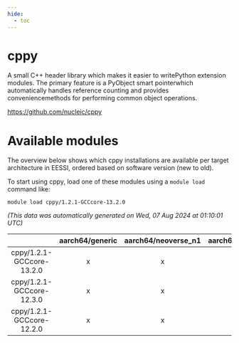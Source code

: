 ```yaml
---
hide:
  - toc
---
```


cppy
====


A small C++ header library which makes it easier to writePython extension modules. The primary feature is a PyObject smart pointerwhich automatically handles reference counting and provides conveniencemethods for performing common object operations.

https://github.com/nucleic/cppy
# Available modules


The overview below shows which cppy installations are available per target architecture in EESSI, ordered based on software version (new to old).

To start using cppy, load one of these modules using a `module load` command like:

```shell
module load cppy/1.2.1-GCCcore-13.2.0
```

*(This data was automatically generated on Wed, 07 Aug 2024 at 01:10:01 UTC)*  

| |aarch64/generic|aarch64/neoverse_n1|aarch64/neoverse_v1|x86_64/generic|x86_64/amd/zen2|x86_64/amd/zen3|x86_64/amd/zen4|x86_64/intel/haswell|x86_64/intel/skylake_avx512|
| :---: | :---: | :---: | :---: | :---: | :---: | :---: | :---: | :---: | :---: |
|cppy/1.2.1-GCCcore-13.2.0|x|x|x|x|x|x|x|x|x|
|cppy/1.2.1-GCCcore-12.3.0|x|x|x|x|x|x|x|x|x|
|cppy/1.2.1-GCCcore-12.2.0|x|x|x|x|x|x|-|x|x|

